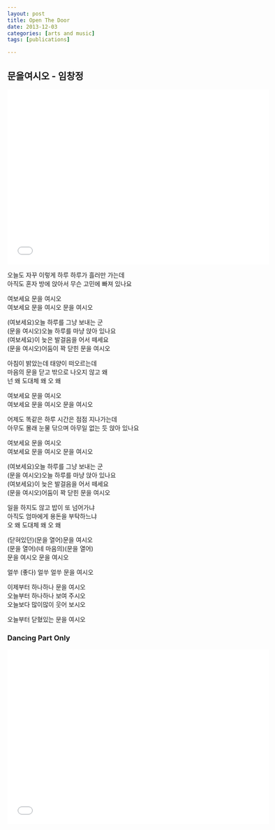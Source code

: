 ```yaml
---
layout: post
title: Open The Door
date: 2013-12-03
categories: [arts and music]
tags: [publications]

---
```


문을여시오 - 임창정
---

<iframe width="600" height="400" src="//www.youtube.com/embed/FLPLgJqeZJw" frameborder="0" allowfullscreen></iframe>

 
오늘도 자꾸 이렇게 하루 하루가 흘러만 가는데  
아직도 혼자 방에 앉아서 무슨 고민에 빠져 있나요  

 
여보세요 문을 여시오  
여보세요 문을 여시오 문을 여시오
 
(여보세요)오늘 하루를 그냥 보내는 군  
(문을 여시오)오늘 하루를 마냥 앉아 있나요  
(여보세요)이 늦은 발걸음을 어서 떼세요  
(문을 여시오)어둠이 꽉 닫힌 문을 여시오  

 
아침이 밝았는데 태양이 떠오르는데  
마음의 문을 닫고 밖으로 나오지 않고 왜  
넌 왜 도대체 왜 오 왜  

 
여보세요 문을 여시오  
여보세요 문을 여시오 문을 여시오  

 
어제도 똑같은 하루 시간은 점점 지나가는데  
아무도 몰래 눈물 닦으며 아무일 없는 듯 앉아 있나요  

 
여보세요 문을 여시오  
여보세요 문을 여시오 문을 여시오  
 
(여보세요)오늘 하루를 그냥 보내는 군  
(문을 여시오)오늘 하루를 마냥 앉아 있나요  
(여보세요)이 늦은 발걸음을 어서 떼세요  
(문을 여시오)어둠이 꽉 닫힌 문을 여시오  
 
일을 하지도 않고 밥이 또 넘어가냐  
아직도 엄마에게 용돈을 부탁하느냐  
오 왜 도대체 왜 오 왜  
 
(닫혀있던)(문을 열어)문을 여시오  
(문을 열어)(네 마음의)(문을 열어)  
문을 여시오 문을 여시오  
 
얼쑤 (좋다) 얼쑤 얼쑤 문을 여시오  
 
이제부터 하나하나 문을 여시오  
오늘부터 하나하나 보여 주시오  
오늘보다 많이많이 웃어 보시오  
 
오늘부터 닫혔있는 문을 여시오  

### Dancing Part Only

<iframe width="600" height="400" src="//www.youtube.com/embed/zB-SNTtCbig" frameborder="0" allowfullscreen></iframe>

 
